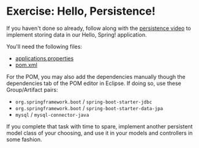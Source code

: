 # Exercise: Hello, Persistence!

If you haven't done so already, follow along with the [persistence video][persistence-walkthrough] to implement storing data in our Hello, Spring! application.

You'll need the following files:
- [applications.properties][props]
- [pom.xml][pom]

For the POM, you may also add the dependencies manually though the dependencies tab of the POM editor in Eclipse. If doing so, use these Group/Artifact pairs:
- `org.springframework.boot` / `spring-boot-starter-jdbc`
- `org.springframework.boot` / `spring-boot-starter-data-jpa`
- `mysql` / `mysql-connector-java`

If you complete that task with time to spare, implement another persistent model class of your choosing, and use it in your models and controllers in some fashion.

[persistence-walkthrough]: https://www.youtube.com/watch?v=kEwiIYUFolA
[props]: https://gist.github.com/chrisbay/59b530ea924ad1a4d150c69778203483
[pom]: https://gist.github.com/chrisbay/f1e8b1085ed07677a733079c8d881427
